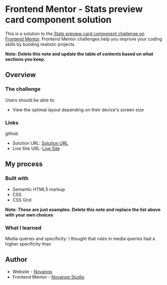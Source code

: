 # Frontend Mentor - Stats preview card component solution

This is a solution to the [Stats preview card component challenge on Frontend Mentor](https://www.frontendmentor.io/challenges/stats-preview-card-component-8JqbgoU62). Frontend Mentor challenges help you improve your coding skills by building realistic projects.

**Note: Delete this note and update the table of contents based on what sections you keep.**

## Overview

### The challenge

Users should be able to:

- View the optimal layout depending on their device's screen size


### Links
github
- Solution URL: [Solution URL](https://github.com/novanopstudio/stats-card)
- Live Site URL: [Live Site](https://novanopstudio.github.io/stats-card/)

## My process

### Built with

- Semantic HTML5 markup
- CSS
- CSS Grid

**Note: These are just examples. Delete this note and replace the list above with your own choices**

### What I learned

Media queries and specificity: I thought that rules in media queries had a higher specificity than

## Author

- Website - [Novanop](https://novanop.com)
- Frontend Mentor - [Novanop Studio](https://www.frontendmentor.io/profile/novanopstudio)